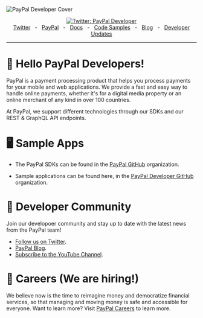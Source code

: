 ![PayPal Developer Cover](https://github.com/paypaldev/.github/blob/main/pp-cover.png)
<div align="center">
  <a href="https://twitter.com/paypaldev" target="_blank">
    <img alt="Twitter: PayPal Developer" src="https://img.shields.io/twitter/follow/paypaldev?style=social" />
  </a>
  <br />
  <a href="https://twitter.com/paypaldev" target="_blank">Twitter</a>
    <span>&nbsp;&nbsp;-&nbsp;&nbsp;</span>
  <a href="https://www.paypal.com/us/home" target="_blank">PayPal</a>
    <span>&nbsp;&nbsp;-&nbsp;&nbsp;</span>
  <a href="https://developer.paypal.com/home" target="_blank">Docs</a>
    <span>&nbsp;&nbsp;-&nbsp;&nbsp;</span>
  <a href="https://github.com/paypaldev" target="_blank">Code Samples</a>
    <span>&nbsp;&nbsp;-&nbsp;&nbsp;</span>
  <a href="https://dev.to/paypaldeveloper" target="_blank">Blog</a>
   <span>&nbsp;&nbsp;-&nbsp;&nbsp;</span>
  <a href="https://dev.to/paypaldeveloper](https://dev.to/paypaldeveloper/developer-updates-march-55lb" target="_blank">Developer Updates</a>
  <br />
  <hr />
</div>

# 👋 Hello PayPal Developers!

PayPal is a payment processing product that helps you process payments for your mobile and web applications. We provide a fast and easy way to handle online payments, whether it's for a digital media property or an online merchant of any kind in over 100 countries.

At PayPal, we support different technologies through our SDKs and our REST & GraphQL API endpoints.

# 🖥️ Sample Apps

- The PayPal SDKs can be found in the [PayPal GitHub](https://github.com/paypal) organization.

- Sample applications can be found here, in the [PayPal Developer GitHub](https://github.com/paypaldev) organization.

# 🤠 Developer Community

Join our developoer community and stay up to date with the latest news from the PayPal team!

- [Follow us on Twitter](https://twitter.com/paypaldev).
- [PayPal Blog](https://dev.to/paypaldeveloper).
- [Subscribe to the YouTube Channel](https://www.youtube.com/channel/UCvNxReTAQudFN4RQth9r_6A/videos).

# 💼 Careers (We are hiring!)

We believe now is the time to reimagine money and democratize financial services, so that managing and moving money is safe and accessible for everyone. Want to learn more? Visit [PayPal Careers](https://careers.pypl.com/home/) to learn more.
